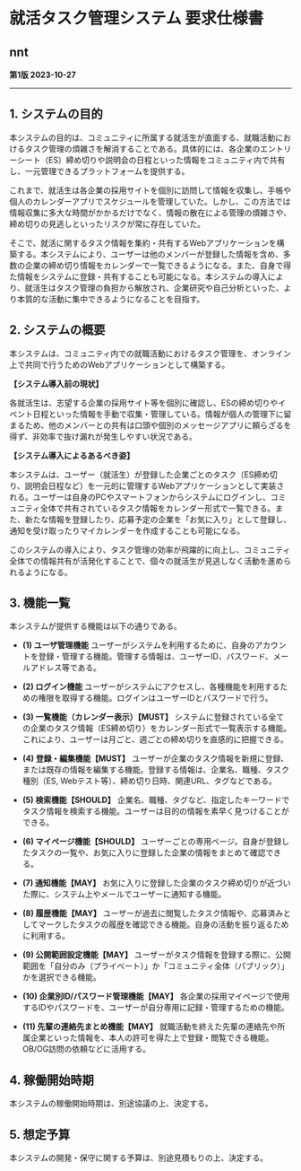 # 就活タスク管理システム 要求仕様書

## nnt
**第1版 2023-10-27**

---

## 1. システムの目的

本システムの目的は、コミュニティに所属する就活生が直面する、就職活動におけるタスク管理の煩雑さを解消することである。具体的には、各企業のエントリーシート（ES）締め切りや説明会の日程といった情報をコミュニティ内で共有し、一元管理できるプラットフォームを提供する。

これまで、就活生は各企業の採用サイトを個別に訪問して情報を収集し、手帳や個人のカレンダーアプリでスケジュールを管理していた。しかし、この方法では情報収集に多大な時間がかかるだけでなく、情報の散在による管理の煩雑さや、締め切りの見逃しといったリスクが常に存在していた。

そこで、就活に関するタスク情報を集約・共有するWebアプリケーションを構築する。本システムにより、ユーザーは他のメンバーが登録した情報を含め、多数の企業の締め切り情報をカレンダーで一覧できるようになる。また、自身で得た情報をシステムに登録・共有することも可能になる。本システムの導入により、就活生はタスク管理の負担から解放され、企業研究や自己分析といった、より本質的な活動に集中できるようになることを目指す。

## 2. システムの概要

本システムは、コミュニティ内での就職活動におけるタスク管理を、オンライン上で共同で行うためのWebアプリケーションとして構築する。

**【システム導入前の現状】**

各就活生は、志望する企業の採用サイト等を個別に確認し、ESの締め切りやイベント日程といった情報を手動で収集・管理している。情報が個人の管理下に留まるため、他のメンバーとの共有は口頭や個別のメッセージアプリに頼らざるを得ず、非効率で抜け漏れが発生しやすい状況である。

**【システム導入によるあるべき姿】**

本システムは、ユーザー（就活生）が登録した企業ごとのタスク（ES締め切り、説明会日程など）を一元的に管理するWebアプリケーションとして実装される。ユーザーは自身のPCやスマートフォンからシステムにログインし、コミュニティ全体で共有されているタスク情報をカレンダー形式で一覧できる。また、新たな情報を登録したり、応募予定の企業を「お気に入り」として登録し、通知を受け取ったりマイカレンダーを作成することも可能になる。

このシステムの導入により、タスク管理の効率が飛躍的に向上し、コミュニティ全体での情報共有が活発化することで、個々の就活生が見逃しなく活動を進められるようになる。

## 3. 機能一覧

本システムが提供する機能は以下の通りである。

- **(1) ユーザ管理機能**
  ユーザーがシステムを利用するために、自身のアカウントを登録・管理する機能。管理する情報は、ユーザーID、パスワード、メールアドレス等である。

- **(2) ログイン機能**
  ユーザーがシステムにアクセスし、各種機能を利用するための権限を取得する機能。ログインはユーザーIDとパスワードで行う。

- **(3) 一覧機能（カレンダー表示）【MUST】**
  システムに登録されている全ての企業のタスク情報（ES締め切り）をカレンダー形式で一覧表示する機能。これにより、ユーザーは月ごと、週ごとの締め切りを直感的に把握できる。

- **(4) 登録・編集機能【MUST】**
  ユーザーが企業のタスク情報を新規に登録、または既存の情報を編集する機能。登録する情報は、企業名、職種、タスク種別（ES, Webテスト等）、締め切り日時、関連URL、タグなどである。

- **(5) 検索機能【SHOULD】**
  企業名、職種、タグなど、指定したキーワードでタスク情報を検索する機能。ユーザーは目的の情報を素早く見つけることができる。

- **(6) マイページ機能【SHOULD】**
  ユーザーごとの専用ページ。自身が登録したタスクの一覧や、お気に入りに登録した企業の情報をまとめて確認できる。

- **(7) 通知機能【MAY】**
  お気に入りに登録した企業のタスク締め切りが近づいた際に、システム上やメールでユーザーに通知する機能。

- **(8) 履歴機能【MAY】**
  ユーザーが過去に閲覧したタスク情報や、応募済みとしてマークしたタスクの履歴を確認できる機能。自身の活動を振り返るために利用する。

- **(9) 公開範囲設定機能【MAY】**
  ユーザーがタスク情報を登録する際に、公開範囲を「自分のみ（プライベート）」か「コミュニティ全体（パブリック）」かを選択できる機能。

- **(10) 企業別ID/パスワード管理機能【MAY】**
  各企業の採用マイページで使用するIDやパスワードを、ユーザーが自分専用に記録・管理するための機能。

- **(11) 先輩の連絡先まとめ機能【MAY】**
  就職活動を終えた先輩の連絡先や所属企業といった情報を、本人の許可を得た上で登録・閲覧できる機能。OB/OG訪問の依頼などに活用する。

## 4. 稼働開始時期

本システムの稼働開始時期は、別途協議の上、決定する。

## 5. 想定予算

本システムの開発・保守に関する予算は、別途見積もりの上、決定する。
